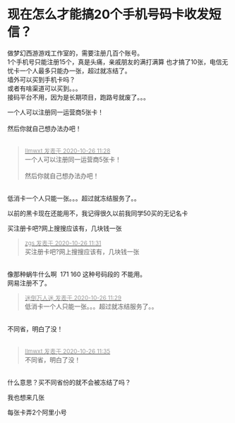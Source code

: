 # 现在怎么才能搞20个手机号码卡收发短信？


做梦幻西游游戏工作室的，需要注册几百个账号。<br />
1个手机号只能注册15个，真是头痛，亲戚朋友的满打满算 也才搞了10张，电信无忧卡一个人最多只能办一张，超过就冻结了。<br />
墙外可以买到手机卡吗？<br />
或者有啥渠道可以买到。。。<br />
接码平台不用，因为是长期项目，跑路号就废了。。。<br />


一个人可以注册同一运营商5张卡！<br />
<br />
然后你就自己想办法办吧！<br />
<br />
<img src="static/image/smiley/default/lol.gif" smilieid="12" border="0" alt="" /><img src="static/image/smiley/default/lol.gif" smilieid="12" border="0" alt="" /><img src="static/image/smiley/default/lol.gif" smilieid="12" border="0" alt="" />

<div class="quote"><blockquote><font size="2"><a href="https://www.hostloc.com/forum.php?mod=redirect&amp;goto=findpost&amp;pid=9353182&amp;ptid=758514" target="_blank"><font color="#999999">llmwxt 发表于 2020-10-26 11:28</font></a></font><br />
一个人可以注册同一运营商5张卡！<br />
<br />
然后你就自己想办法办吧！</blockquote></div><br />
低消卡一个人只能一张。。。超过就冻结服务了。。

以前的黑卡现在还能用不，我记得很久以前我同学50买的无记名卡

买注册卡吧?网上搜搜应该有，几块钱一张

<div class="quote"><blockquote><font size="2"><a href="https://www.hostloc.com/forum.php?mod=redirect&amp;goto=findpost&amp;pid=9353209&amp;ptid=758514" target="_blank"><font color="#999999">zgs 发表于 2020-10-26 11:31</font></a></font><br />
买注册卡吧?网上搜搜应该有，几块钱一张</blockquote></div><br />
像那种蜗牛什么啊&nbsp;&nbsp;171 160 这种号码段的 不能用。<br />
网易注册不了。

<div class="quote"><blockquote><font size="2"><a href="https://www.hostloc.com/forum.php?mod=redirect&amp;goto=findpost&amp;pid=9353191&amp;ptid=758514" target="_blank"><font color="#999999">迷倒万人迷 发表于 2020-10-26 11:29</font></a></font><br />
低消卡一个人只能一张。。。超过就冻结服务了。。</blockquote></div><br />
不同省，明白了没！<br />
<br />


<div class="quote"><blockquote><font size="2"><a href="https://www.hostloc.com/forum.php?mod=redirect&amp;goto=findpost&amp;pid=9353233&amp;ptid=758514" target="_blank"><font color="#999999">llmwxt 发表于 2020-10-26 11:35</font></a></font><br />
不同省，明白了没！</blockquote></div><br />
什么意思？买不同省份的就不会被冻结了吗？

我也想来几张

每张卡弄2个阿里小号
